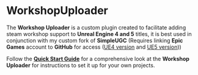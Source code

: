 # WorkshopUploader
The **Workshop Uploader** is a custom plugin created to facilitate adding steam workshop support to **Unreal Engine 4 and 5** titles, it is best used in conjunction with my custom fork of **SimpleUGC** (Requires linking **Epic Games** account to **GitHub** for access ([UE4 version](https://github.com/randomperson189/UGCExample/tree/release-ue4-custom) and [UE5 version](https://github.com/randomperson189/UGCExample/tree/release-ue5-custom)))

Follow the [**Quick Start Guide**](Documentation/QuickStart.md) for a comprehensive look at the **Workshop Uploader** for instructions to set it up for your own projects.
